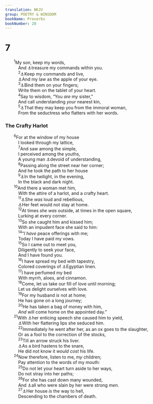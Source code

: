 ```yaml
---
translation: NKJV
group: POETRY & WINSDOM
bookName: Proverbs 
bookNumber: 20
---
```


<div class="title"><h1>7</h1></div>
<span class="verse ch_7_1">  <sup>1</sup>My son, keep my words,<br/>   And <a data-toggle="tooltip" data-placement="bottom" title="Prov. 2:1">⚓</a>treasure my commands within you.<br/></span>
<span class="verse ch_7_2">   <sup>2</sup><a data-toggle="tooltip" data-placement="bottom" title="Lev. 18:5; Prov. 4:4; (Is. 55:3)">⚓</a>Keep my commands and live,<br/>   <a data-toggle="tooltip" data-placement="bottom" title="Deut. 32:10; Ps. 17:8; Zech. 2:8">⚓</a>And my law as the apple of your eye.<br/></span>
<span class="verse ch_7_3">   <sup>3</sup><a data-toggle="tooltip" data-placement="bottom" title="Deut. 6:8; Prov. 6:21">⚓</a>Bind them on your fingers;<br/>   Write them on the tablet of your heart.<br/></span>
<span class="verse ch_7_4">   <sup>4</sup>Say to wisdom, “You <i>are</i> my sister,”<br/>   And call understanding <i>your</i> nearest kin,<br/></span>
<span class="verse ch_7_5">   <sup>5</sup><a data-toggle="tooltip" data-placement="bottom" title="Prov. 2:16; 5:3">⚓</a>That they may keep you from the immoral woman,<br/>   From the seductress <i>who</i> flatters with her words.<br/></span>
<div class="title"><h3>The Crafty Harlot</h3></div>
<span class="verse ch_7_6">  <sup>6</sup>For at the window of my house<br/>   I looked through my lattice,<br/></span>
<span class="verse ch_7_7">   <sup>7</sup>And saw among the simple,<br/>   I perceived among the youths,<br/>   A young man <a data-toggle="tooltip" data-placement="bottom" title="(Prov. 6:32; 9:4, 16)">⚓</a>devoid of understanding,<br/></span>
<span class="verse ch_7_8">   <sup>8</sup>Passing along the street near her corner;<br/>   And he took the path to her house<br/></span>
<span class="verse ch_7_9">   <sup>9</sup><a data-toggle="tooltip" data-placement="bottom" title="Job 24:15">⚓</a>In the twilight, in the evening,<br/>   In the black and dark night.<br/></span>
<span class="verse ch_7_10">  <sup>10</sup>And there a woman met him,<br/>   <i>With</i> the attire of a harlot, and a crafty heart.<br/></span>
<span class="verse ch_7_11">   <sup>11</sup><a data-toggle="tooltip" data-placement="bottom" title="Prov. 9:13; 1 Tim. 5:13">⚓</a>She <i>was</i> loud and rebellious,<br/>   <a data-toggle="tooltip" data-placement="bottom" title="Titus 2:5">⚓</a>Her feet would not stay at home.<br/></span>
<span class="verse ch_7_12">   <sup>12</sup>At times <i>she</i> <i>was</i> outside, at times in the open square,<br/>   Lurking at every corner.<br/></span>
<span class="verse ch_7_13">   <sup>13</sup>So she caught him and kissed him;<br/>   With an impudent face she said to him:<br/></span>
<span class="verse ch_7_14">   <sup>14</sup>“<i>I</i> <i>have</i> peace offerings with me;<br/>   Today I have paid my vows.<br/></span>
<span class="verse ch_7_15">   <sup>15</sup>So I came out to meet you,<br/>   Diligently to seek your face,<br/>   And I have found you.<br/></span>
<span class="verse ch_7_16">   <sup>16</sup>I have spread my bed with tapestry,<br/>   Colored coverings of <a data-toggle="tooltip" data-placement="bottom" title="Is. 19:9; Ezek. 27:7">⚓</a>Egyptian linen.<br/></span>
<span class="verse ch_7_17">   <sup>17</sup>I have perfumed my bed<br/>   With myrrh, aloes, and cinnamon.<br/></span>
<span class="verse ch_7_18">   <sup>18</sup>Come, let us take our fill of love until morning;<br/>   Let us delight ourselves with love.<br/></span>
<span class="verse ch_7_19">   <sup>19</sup>For my husband <i>is</i> not at home;<br/>   He has gone on a long journey;<br/></span>
<span class="verse ch_7_20">   <sup>20</sup>He has taken a bag of money with him,<br/>   <i>And</i> will come home on the appointed day.”<br/></span>
<span class="verse ch_7_21">  <sup>21</sup>With <a data-toggle="tooltip" data-placement="bottom" title="Prov. 5:3">⚓</a>her enticing speech she caused him to yield,<br/>   <a data-toggle="tooltip" data-placement="bottom" title="Ps. 12:2">⚓</a>With her flattering lips she seduced him.<br/></span>
<span class="verse ch_7_22">   <sup>22</sup>Immediately he went after her, as an ox goes to the slaughter,<br/>   Or as a fool to the correction of the stocks,<br/></span>
<span class="verse ch_7_23">   <sup>23</sup>Till an arrow struck his liver.<br/>   <a data-toggle="tooltip" data-placement="bottom" title="Eccl. 9:12">⚓</a>As a bird hastens to the snare,<br/>   He did not know it <i>would</i> <i>cost</i> his life.<br/></span>
<span class="verse ch_7_24">  <sup>24</sup>Now therefore, listen to me, <i>my</i> children;<br/>   Pay attention to the words of my mouth:<br/></span>
<span class="verse ch_7_25">   <sup>25</sup>Do not let your heart turn aside to her ways,<br/>   Do not stray into her paths;<br/></span>
<span class="verse ch_7_26">   <sup>26</sup>For she has cast down many wounded,<br/>   And <a data-toggle="tooltip" data-placement="bottom" title="Neh. 13:26">⚓</a>all who were slain by her were strong <i>men.</i><br/></span>
<span class="verse ch_7_27">   <sup>27</sup><a data-toggle="tooltip" data-placement="bottom" title="Prov. 2:18; 5:5; 9:18; (1 Cor. 6:9, 10; Rev. 22:15)">⚓</a>Her house <i>is</i> the way to hell,<br/>   Descending to the chambers of death.<br/></span>

